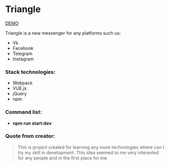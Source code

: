 # Triangle
[DEMO](https://shtikov.github.io/VK-messager/)

Triangle is a new messenger for any platforms such us:
* Vk
* Facebook
* Telegram
* Instagram

### Stack technologies:
* Webpack
* VUE.js
* jQuery
* npm

### Command list:
* **npm run start:dev**

### Quote from creator:
> This is project created for learning any more technologies where can I try my skill in development.
> This idea seemed to me very interested for any people and in the first place for me.
